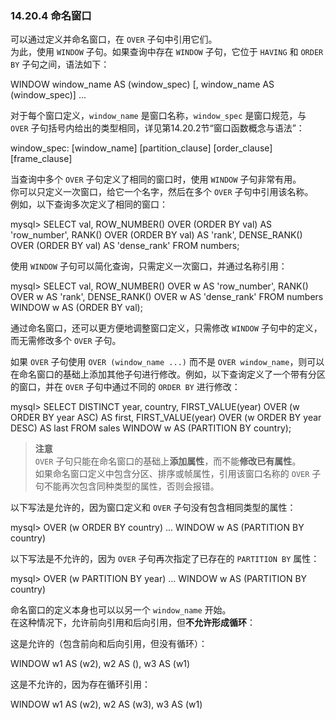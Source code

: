 ### 14.20.4 命名窗口

可以通过定义并命名窗口，在 `OVER` 子句中引用它们。  
为此，使用 `WINDOW` 子句。如果查询中存在 `WINDOW` 子句，它位于 `HAVING` 和 `ORDER BY` 子句之间，语法如下：

WINDOW window_name AS (window_spec)
    [, window_name AS (window_spec)] ...

对于每个窗口定义，`window_name` 是窗口名称，`window_spec` 是窗口规范，与 `OVER` 子句括号内给出的类型相同，详见第14.20.2节“窗口函数概念与语法”：

window_spec:
    [window_name] [partition_clause] [order_clause] [frame_clause]

当查询中多个 `OVER` 子句定义了相同的窗口时，使用 `WINDOW` 子句非常有用。  
你可以只定义一次窗口，给它一个名字，然后在多个 `OVER` 子句中引用该名称。  
例如，以下查询多次定义了相同的窗口：

mysql> SELECT
         val,
         ROW_NUMBER() OVER (ORDER BY val) AS 'row_number',
         RANK()       OVER (ORDER BY val) AS 'rank',
         DENSE_RANK() OVER (ORDER BY val) AS 'dense_rank'
       FROM numbers;

使用 `WINDOW` 子句可以简化查询，只需定义一次窗口，并通过名称引用：

mysql> SELECT
         val,
         ROW_NUMBER() OVER w AS 'row_number',
         RANK()       OVER w AS 'rank',
         DENSE_RANK() OVER w AS 'dense_rank'
       FROM numbers
       WINDOW w AS (ORDER BY val);

通过命名窗口，还可以更方便地调整窗口定义，只需修改 `WINDOW` 子句中的定义，而无需修改多个 `OVER` 子句。

如果 `OVER` 子句使用 `OVER (window_name ...)` 而不是 `OVER window_name`，则可以在命名窗口的基础上添加其他子句进行修改。例如，以下查询定义了一个带有分区的窗口，并在 `OVER` 子句中通过不同的 `ORDER BY` 进行修改：

mysql> SELECT
         DISTINCT year, country,
         FIRST_VALUE(year) OVER (w ORDER BY year ASC) AS first,
         FIRST_VALUE(year) OVER (w ORDER BY year DESC) AS last
       FROM sales
       WINDOW w AS (PARTITION BY country);

> **注意**  
> `OVER` 子句只能在命名窗口的基础上**添加属性**，而不能**修改已有属性**。  
> 如果命名窗口定义中包含分区、排序或帧属性，引用该窗口名称的 `OVER` 子句不能再次包含同种类型的属性，否则会报错。

以下写法是允许的，因为窗口定义和 `OVER` 子句没有包含相同类型的属性：

mysql> OVER (w ORDER BY country)
... WINDOW w AS (PARTITION BY country)

以下写法是不允许的，因为 `OVER` 子句再次指定了已存在的 `PARTITION BY` 属性：

mysql> OVER (w PARTITION BY year)
... WINDOW w AS (PARTITION BY country)

命名窗口的定义本身也可以以另一个 `window_name` 开始。  
在这种情况下，允许前向引用和后向引用，但**不允许形成循环**：

这是允许的（包含前向和后向引用，但没有循环）：

WINDOW w1 AS (w2), w2 AS (), w3 AS (w1)

这是不允许的，因为存在循环引用：

WINDOW w1 AS (w2), w2 AS (w3), w3 AS (w1)